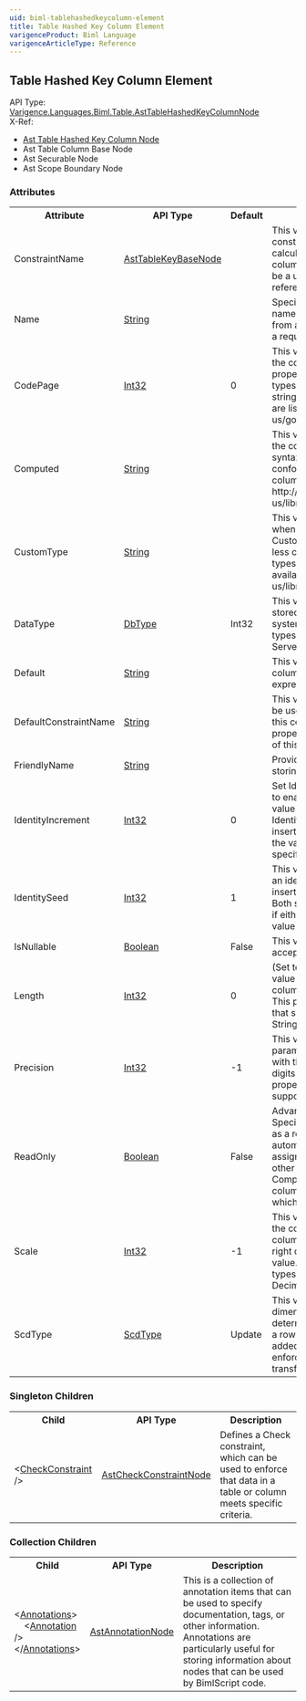 ```yaml
---
uid: biml-tablehashedkeycolumn-element
title: Table Hashed Key Column Element
varigenceProduct: Biml Language
varigenceArticleType: Reference
---
```

## Table Hashed Key Column Element<div class="AssemblyInfoGroup"><div class="CrossReferenceGroup"><div class="CrossReferenceHeader">API Type:</div><div class="CrossReferenceValue"><a href="../api-reference/Varigence.Languages.Biml.Table.AstTableHashedKeyColumnNode.html">Varigence.Languages.Biml.Table.AstTableHashedKeyColumnNode</a></div></div><div class="CrossReferenceGroup"><div class="CrossReferenceHeader">X-Ref:</div><ul class="xrefRow"><li><a class='xref' href ="Varigence.Languages.Biml.Table.AstTableHashedKeyColumnNode.html">Ast Table Hashed Key Column Node</a></li><li><span>Ast Table Column Base Node</span></li><li><span>Ast Securable Node</span></li><li><span>Ast Scope Boundary Node</span></li></ul></div></div><div class="AttributeGroup"><h3>Attributes</h3><table id="AttributeList" class="AttributeList"><tbody><tr><th class="AttributeNameColumnHeader">Attribute</th><th class="AttributeTypeColumnHeader">API Type</th><th class="AttributeDefaultColumnHeader">Default</th><th class="AttributeSummaryColumnHeader">Description</th></tr><tr class="ad0"><td class="AttributeName">ConstraintName</td><td class="AttributeType"><a href="../api-reference/Varigence.Languages.Biml.Table.AstTableKeyBaseNode.html">AstTableKeyBaseNode</a></td><td class="AttributeDefault">&nbsp;</td><td class="AttributeSummary"><div class ="SummaryItem">This value specifies the name of the constraint whose columns are used in the calculation of the hash value for this column. The referenced constraint should be a unique key. This is a required reference to an existing definiton.</div></td></tr><tr class="ad1"><td class="AttributeName">Name</td><td class="AttributeType"><a href="https://msdn.microsoft.com/en-us/library/System.String.aspx">String</a></td><td class="AttributeDefault">&nbsp;</td><td class="AttributeSummary"><div class ="SummaryItem">Specifies the name of the object.  This name can be used to reference this object from anywhere else in the program. This is a required property</div></td></tr><tr class="ad0"><td class="AttributeName">CodePage</td><td class="AttributeType"><a href="https://msdn.microsoft.com/en-us/library/System.Int32.aspx">Int32</a></td><td class="AttributeDefault">0</td><td class="AttributeSummary"><div class ="SummaryItem">This value specifies the integer index for the codepage of the dataflow column. This property applies only to dataflow column types that support code pages, such as strings. Codepages supported by Windows are listed at: http://msdn.microsoft.com/en-us/goglobal/bb964654.aspx. </div></td></tr><tr class="ad1"><td class="AttributeName">Computed</td><td class="AttributeType"><a href="https://msdn.microsoft.com/en-us/library/System.String.aspx">String</a></td><td class="AttributeDefault">&nbsp;</td><td class="AttributeSummary"><div class ="SummaryItem">This value specifies a computed value for the column using Transact-SQL expression syntax. Computed column specifications conform to all SQL Server computed column rules as described at http://msdn.microsoft.com/en-us/library/ms191250.aspx </div></td></tr><tr class="ad0"><td class="AttributeName">CustomType</td><td class="AttributeType"><a href="https://msdn.microsoft.com/en-us/library/System.String.aspx">String</a></td><td class="AttributeDefault">&nbsp;</td><td class="AttributeSummary"><div class ="SummaryItem">This value specifies the type of a column when the main column type has been set to Custom. This permits the specification of less commonly used SQL Server column types. A complete list of allowed types is available at http://msdn.microsoft.com/en-us/library/ms127023%28SQL.90%29.aspx </div></td></tr><tr class="ad1"><td class="AttributeName">DataType</td><td class="AttributeType"><a href="https://msdn.microsoft.com/en-us/library/System.Data.DbType.aspx">DbType</a></td><td class="AttributeDefault">Int32</td><td class="AttributeSummary"><div class ="SummaryItem">This value specifies the type of the data stored in this column using the unified type system. The type values include all of those types commonly used in Microsoft SQL Server table definitions. </div></td></tr><tr class="ad0"><td class="AttributeName">Default</td><td class="AttributeType"><a href="https://msdn.microsoft.com/en-us/library/System.String.aspx">String</a></td><td class="AttributeDefault">&nbsp;</td><td class="AttributeSummary"><div class ="SummaryItem">This value specifies a default value for the column using Transact-SQL constant expression syntax. </div></td></tr><tr class="ad1"><td class="AttributeName">DefaultConstraintName</td><td class="AttributeType"><a href="https://msdn.microsoft.com/en-us/library/System.String.aspx">String</a></td><td class="AttributeDefault">&nbsp;</td><td class="AttributeSummary"><div class ="SummaryItem">This value specifies the name that should be used for the default value constraint for this column in the database.  If the Default property has not been specified, the value of this property will be ignored. </div></td></tr><tr class="ad0"><td class="AttributeName">FriendlyName</td><td class="AttributeType"><a href="https://msdn.microsoft.com/en-us/library/System.String.aspx">String</a></td><td class="AttributeDefault">&nbsp;</td><td class="AttributeSummary"><div class ="SummaryItem">Provides a convenience property for storing an alternative name for this column. </div></td></tr><tr class="ad1"><td class="AttributeName">IdentityIncrement</td><td class="AttributeType"><a href="https://msdn.microsoft.com/en-us/library/System.Int32.aspx">Int32</a></td><td class="AttributeDefault">0</td><td class="AttributeSummary"><div class ="SummaryItem">Set IdentityIncrement to a non-zero value to enable this column as an IDENTITY. This value specifies the amount by which the Identity value is incremented when a row is inserted. Removing this property or setting the value to 0 will remove the IDENTITY specification for this column. </div></td></tr><tr class="ad0"><td class="AttributeName">IdentitySeed</td><td class="AttributeType"><a href="https://msdn.microsoft.com/en-us/library/System.Int32.aspx">Int32</a></td><td class="AttributeDefault">1</td><td class="AttributeSummary"><div class ="SummaryItem">This value specifies the starting value for an identity column. When the first row is inserted into the table, this value is used. Both seed and increment must be specified if either is explicitly specified. The default value is 1. </div></td></tr><tr class="ad1"><td class="AttributeName">IsNullable</td><td class="AttributeType"><a href="https://msdn.microsoft.com/en-us/library/System.Boolean.aspx">Boolean</a></td><td class="AttributeDefault">False</td><td class="AttributeSummary"><div class ="SummaryItem">This value specifies whether null values are accepted for the column. </div></td></tr><tr class="ad0"><td class="AttributeName">Length</td><td class="AttributeType"><a href="https://msdn.microsoft.com/en-us/library/System.Int32.aspx">Int32</a></td><td class="AttributeDefault">0</td><td class="AttributeSummary"><div class ="SummaryItem">(Set to -1 to indicate MAX length). This value specifies the length parameter for the column type associated with this column. This property applies only to column types that support a length specification, such as String and Binary types. </div></td></tr><tr class="ad1"><td class="AttributeName">Precision</td><td class="AttributeType"><a href="https://msdn.microsoft.com/en-us/library/System.Int32.aspx">Int32</a></td><td class="AttributeDefault">-1</td><td class="AttributeSummary"><div class ="SummaryItem">This value specifies the precision parameter for the column type associated with this column. Precision is the number of digits stored for a numeric value. This property applies only to column types that support precision, such as Decimal. </div></td></tr><tr class="ad0"><td class="AttributeName">ReadOnly</td><td class="AttributeType"><a href="https://msdn.microsoft.com/en-us/library/System.Boolean.aspx">Boolean</a></td><td class="AttributeDefault">False</td><td class="AttributeSummary"><div class ="SummaryItem">Advanced Feature: Use at your own risk. Specifies that the column should be treated as a read-only column. This will automatically remove the column from assignment from Merge statements and other auto-generated code paths. Computed columns and rowversion columns are two examples of data types which are read-only. </div></td></tr><tr class="ad1"><td class="AttributeName">Scale</td><td class="AttributeType"><a href="https://msdn.microsoft.com/en-us/library/System.Int32.aspx">Int32</a></td><td class="AttributeDefault">-1</td><td class="AttributeSummary"><div class ="SummaryItem">This value specifies the scale parameter for the column type associated with this column.  Scale is the number of digits to the right of the decimal point in a numeric value. This property applies only to column types that support precision, such as Decimal. </div></td></tr><tr class="ad0"><td class="AttributeName">ScdType</td><td class="AttributeType"><a href="../api-reference/Varigence.Languages.Biml.Table.ScdType.html">ScdType</a></td><td class="AttributeDefault">Update</td><td class="AttributeSummary"><div class ="SummaryItem">This value specifies the slowly changing dimension type for the column. The value determines the behavior of the table when a row with a matching unique key value is added to the table. This behavior is enforced in the various Task and Dataflow transformations that interact with this table. </div></td></tr></tbody></table></div><div class="ChildGroup">### Singleton Children<table id="ChildList" class="ChildList"><tbody><tr><th class="ChildNameColumnHeader">Child</th><th class="ChildTypeColumnHeader">API Type</th><th class="ChildSummaryColumnHeader">Description</th></tr><tr class="cd0"><td class="ChildName"><span class="punc">&lt;</span><a href=Varigence.Languages.Biml.Table.AstCheckConstraintNode.html">CheckConstraint</a><span class="punc"> /&gt;</span></td><td class="ChildType"><a href="../api-reference/Varigence.Languages.Biml.Table.AstCheckConstraintNode.html">AstCheckConstraintNode</a></td><td class="ChildSummary">Defines a Check constraint, which can be used to enforce that data in a table or column meets specific criteria. </td></tr></tbody></table></div><div class="ChildGroup">### Collection Children<table id="ChildList" class="ChildList"><tbody><tr><th class="ChildNameColumnHeader">Child</th><th class="ChildTypeColumnHeader">API Type</th><th class="ChildSummaryColumnHeader">Description</th></tr><tr class="cd0"><td class="ChildName"><span class="punc">&lt;</span><a href=Varigence.Languages.Biml.AstNode_Annotations.html">Annotations</a><span class="punc">&gt;</span><br />&nbsp;&nbsp;&nbsp;&nbsp;<span class="punc">&lt;</span><a href=Varigence.Languages.Biml.AstAnnotationNode.html">Annotation</a> <span class="punc">/&gt;</span><br /><span class="punc">&lt;/</span><a href=Varigence.Languages.Biml.AstNode_Annotations.html">Annotations</a><span class="punc">&gt;</span></td><td class="ChildType"><a href="../api-reference/Varigence.Languages.Biml.AstAnnotationNode.html">AstAnnotationNode</a></td><td class="ChildSummary"><div class ="SummaryItem">This is a collection of annotation items that can be used to specify documentation, tags, or other information.  Annotations are particularly useful for storing information about nodes that can be used by BimlScript code. </div> </td></tr></tbody></table></div>